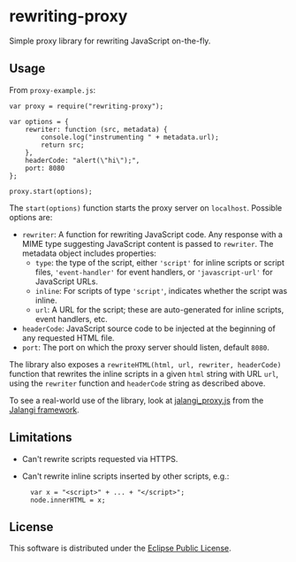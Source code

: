 rewriting-proxy
===============

Simple proxy library for rewriting JavaScript on-the-fly.


Usage
-----

From `proxy-example.js`:

	var proxy = require("rewriting-proxy");
	
	var options = {
		rewriter: function (src, metadata) {
			console.log("instrumenting " + metadata.url);
			return src;		
		},
		headerCode: "alert(\"hi\");",
		port: 8080
	};
	
	proxy.start(options);

	
The `start(options)` function starts the proxy server on `localhost`.  Possible options are:

* `rewriter`: A function for rewriting JavaScript code.  Any response with a MIME type suggesting JavaScript content
is passed to `rewriter`.  The metadata object includes properties:
    * `type`: the type of the script, either `'script'` for inline scripts or script files, `'event-handler'` for event
      handlers, or `'javascript-url'` for JavaScript URLs.
    * `inline`: For scripts of type `'script'`, indicates whether the script was inline.
    * `url`: A URL for the script; these are auto-generated for inline scripts, event handlers, etc.
* `headerCode`: JavaScript source code to be injected at the beginning of any requested HTML file.
* `port`: The port on which the proxy server should listen, default `8080`.

The library also exposes a `rewriteHTML(html, url, rewriter, headerCode)` function that rewrites the inline scripts
in a given `html` string with URL `url`, using the `rewriter` function and `headerCode` string as described above.

To see a real-world use of the library, look at [jalangi_proxy.js](https://github.com/SRA-SiliconValley/jalangi/blob/master/src/js/commands/jalangi_proxy.js) from the [Jalangi framework](https://github.com/SRA-SiliconValley/jalangi).

Limitations
-----------

* Can't rewrite scripts requested via HTTPS.
* Can't rewrite inline scripts inserted by other scripts, e.g.:

	    var x = "<script>" + ... + "</script>";
	    node.innerHTML = x;


License
-------

This software is distributed under the [Eclipse Public License](http://www.eclipse.org/legal/epl-v10.html).
